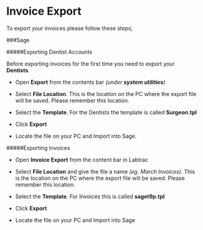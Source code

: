 # Invoice Export

To export your invoices please follow these steps;

###Sage

#####Exporting Dentist Accounts

Before exporting invoices for the first time you need to export your **Dentists**.

* Open **Export** from the contents bar *(under **system utilities**)*

* Select **File Location**. This is the location on the PC where the export file will be saved. Please remember this location.

* Select the **Template**. For the Dentists the template is called **Surgeon.tpl**

* Click **Export**

* Locate the file on your PC and Import into Sage.

#####Exporting Invoices

* Open **Invoice Export** from the content bar in Labtrac

* Select **File Location** and give the file a name *(eg. March Invoices)*. This is the location on the PC where the export file will be saved. Please remember this location.

* Select the **Template**. For Invoices this is called **saget9p.tpl**

* Click **Export**

* Locate the file on your PC and Import into Sage
